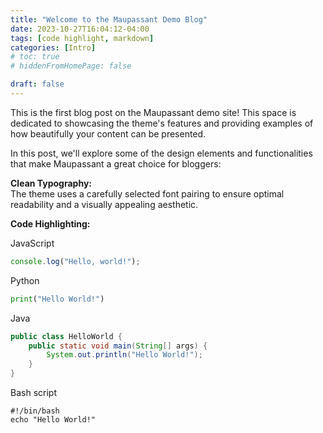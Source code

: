 ```yaml
---
title: "Welcome to the Maupassant Demo Blog"
date: 2023-10-27T16:04:12-04:00
tags: [code highlight, markdown]
categories: [Intro]
# toc: true
# hiddenFromHomePage: false

draft: false
---
```


This is the first blog post on the Maupassant demo site! This space is dedicated to showcasing the theme's features and providing examples of how beautifully your content can be presented.

In this post, we'll explore some of the design elements and functionalities that make Maupassant a great choice for bloggers:

**Clean Typography:**  
The theme uses a carefully selected font pairing to ensure optimal readability and a visually appealing aesthetic.

**Code Highlighting:**

JavaScript

```javascript
console.log("Hello, world!");
```

Python

```python
print("Hello World!")
```

Java

```java
public class HelloWorld {
    public static void main(String[] args) {
        System.out.println("Hello World!");
    }
}
```

Bash script

```shell
#!/bin/bash
echo "Hello World!"
```
